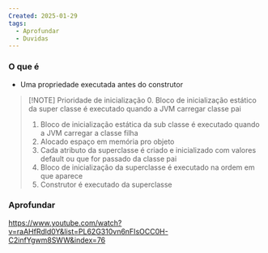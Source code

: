 ```yaml
---
Created: 2025-01-29
tags:
  - Aprofundar
  - Duvidas
---
```

### O que é
- Uma propriedade executada antes do construtor

> [!NOTE] Prioridade de inicialização
>  0. Bloco de inicialização estático da super classe é executado quando a JVM carregar classe pai
>  1. Bloco de inicialização estática da sub classe é executado quando a JVM carregar a classe filha
>  2. Alocado espaço em memória pro objeto
>  3. Cada atributo da superclasse é criado e inicializado com valores default ou que for passado da classe pai
>  4. Bloco de inicialização da superclasse é executado na ordem em que aparece
>  5. Construtor é executado da superclasse

### Aprofundar
https://www.youtube.com/watch?v=raAHfRdld0Y&list=PL62G310vn6nFIsOCC0H-C2infYgwm8SWW&index=76